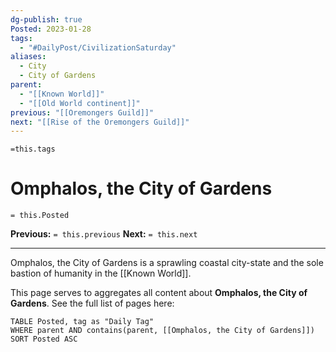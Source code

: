 ```yaml
---
dg-publish: true
Posted: 2023-01-28
tags:
  - "#DailyPost/CivilizationSaturday"
aliases:
  - City
  - City of Gardens
parent:
  - "[[Known World]]"
  - "[[Old World continent]]"
previous: "[[Oremongers Guild]]"
next: "[[Rise of the Oremongers Guild]]"
---
```

`=this.tags`
# Omphalos, the City of Gardens
`= this.Posted`

**Previous:** `= this.previous`
**Next:** `= this.next`

---

Omphalos, the City of Gardens is a sprawling coastal city-state and the sole bastion of humanity in the [[Known World]].

This page serves to aggregates all content about **Omphalos, the City of Gardens**. See the full list of pages here:

```dataview
TABLE Posted, tag as "Daily Tag"
WHERE parent AND contains(parent, [[Omphalos, the City of Gardens]])
SORT Posted ASC
```